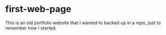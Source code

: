 # first-web-page
This is an old portfolio website that I wanted to backed up in a repo, just to remember how I started.
